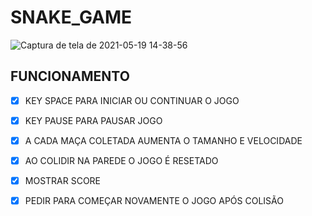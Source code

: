 
# SNAKE_GAME
![Captura de tela de 2021-05-19 14-38-56](https://user-images.githubusercontent.com/59963253/118859734-f2ab4e80-b8b0-11eb-9d42-96a5643337e2.png)

## FUNCIONAMENTO

- [x] KEY SPACE PARA INICIAR OU CONTINUAR O JOGO
- [x] KEY PAUSE PARA PAUSAR JOGO 
- [x] A CADA MAÇA COLETADA AUMENTA O TAMANHO E VELOCIDADE
- [x] AO COLIDIR NA PAREDE O JOGO É RESETADO
- [x] MOSTRAR SCORE
- [x] PEDIR PARA COMEÇAR NOVAMENTE O JOGO APÓS COLISÃO



